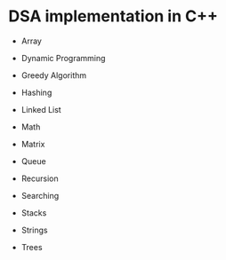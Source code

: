 # DSA implementation in C++
 
- Array 

- Dynamic Programming

- Greedy Algorithm

- Hashing

- Linked List

- Math

- Matrix

- Queue

- Recursion

- Searching

- Stacks

- Strings

- Trees

